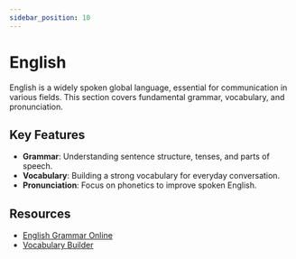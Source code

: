 ```yaml
---
sidebar_position: 10
---
```


# English

English is a widely spoken global language, essential for communication in various fields. This section covers fundamental grammar, vocabulary, and pronunciation.

## Key Features
- **Grammar**: Understanding sentence structure, tenses, and parts of speech.
- **Vocabulary**: Building a strong vocabulary for everyday conversation.
- **Pronunciation**: Focus on phonetics to improve spoken English.

## Resources
- [English Grammar Online](https://www.ego4u.com/)
- [Vocabulary Builder](https://www.merriam-webster.com/word-games)

